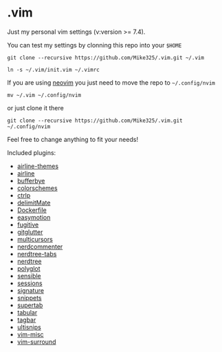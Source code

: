 # .vim
Just my personal vim settings (v:version >= 7.4).

You can test my settings by clonning this repo into your `$HOME`

```
git clone --recursive https://github.com/Mike325/.vim.git ~/.vim

ln -s ~/.vim/init.vim ~/.vimrc
```

If you are using [neovim](https://neovim.io/) you just need to move the repo to `~/.config/nvim`
    
    mv ~/.vim ~/.config/nvim

or just clone it there

    git clone --recursive https://github.com/Mike325/.vim.git ~/.config/nvim
    
Feel free to change anything to fit your needs! 

Included plugins:

* [airline-themes](https://github.com/vim-airline-themes/)
* [airline](https://github.com/vim-airline/)
* [bufferbye](https://github.com//)
* [colorschemes](https://github.com/colorschemes/)
* [ctrlp](https://github.com//)
* [delimitMate](https://github.com/Raimondi/delimitMate.git)
* [Dockerfile](https://github.com/ekalinin/Dockerfile.vim)
* [easymotion](https://github.com/easymotion/vim-easymotion)
* [fugitive](https://github.com/tpope/vim-fugitive)
* [gitglutter](https://github.com/airblade/vim-gitgutter)
* [multicursors](https://github.com/terryma/vim-multiple-cursors)
* [nerdcommenter](https://github.com/scrooloose/nerdcommenter)
* [nerdtree-tabs](https://github.com/jistr/vim-nerdtree-tabs)
* [nerdtree](https://github.com/scrooloose/nerdtree)
* [polyglot](https://github.com/sheerun/vim-polyglot)
* [sensible](https://github.com/tpope/vim-sensible)
* [sessions](https://github.com/xolox/vim-session)
* [signature](https://github.com/kshenoy/vim-signature)
* [snippets](https://github.com/honza/vim-snippets)
* [supertab](https://github.com/ervandew/supertab)
* [tabular](https://github.com/godlygeek/tabular)
* [tagbar](https://github.com/majutsushi/tagbar)
* [ultisnips](https://github.com/SirVer/ultisnips)
* [vim-misc](https://github.com/xolox/vim-misc)
* [vim-surround](https://github.com/tpope/vim-surround)
